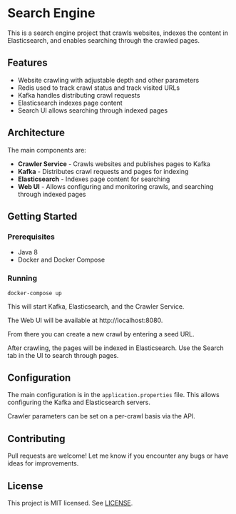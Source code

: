 

# Search Engine

This is a search engine project that crawls websites, indexes the content in Elasticsearch, and enables searching through the crawled pages.

## Features

- Website crawling with adjustable depth and other parameters
- Redis used to track crawl status and track visited URLs
- Kafka handles distributing crawl requests 
- Elasticsearch indexes page content
- Search UI allows searching through indexed pages

## Architecture

The main components are:

- **Crawler Service** - Crawls websites and publishes pages to Kafka
- **Kafka** - Distributes crawl requests and pages for indexing
- **Elasticsearch** - Indexes page content for searching 
- **Web UI** - Allows configuring and monitoring crawls, and searching through indexed pages

## Getting Started

### Prerequisites

- Java 8
- Docker and Docker Compose

### Running

```
docker-compose up
```

This will start Kafka, Elasticsearch, and the Crawler Service.

The Web UI will be available at http://localhost:8080.

From there you can create a new crawl by entering a seed URL.

After crawling, the pages will be indexed in Elasticsearch. Use the Search tab in the UI to search through pages.

## Configuration

The main configuration is in the `application.properties` file. This allows configuring the Kafka and Elasticsearch servers.

Crawler parameters can be set on a per-crawl basis via the API.

## Contributing

Pull requests are welcome! Let me know if you encounter any bugs or have ideas for improvements.

## License

This project is MIT licensed. See [LICENSE](LICENSE).
